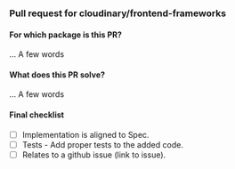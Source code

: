 ### Pull request for cloudinary/frontend-frameworks

#### For which package is this PR?
... A few words

#### What does this PR solve?
... A few words


#### Final checklist
- [ ] Implementation is aligned to Spec.
- [ ] Tests - Add proper tests to the added code.
- [ ] Relates to a github issue (link to issue).
